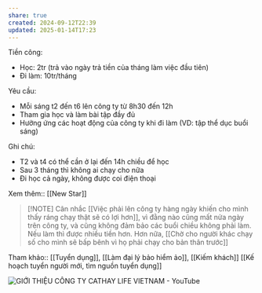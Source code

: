 ```yaml
---
share: true
created: 2024-09-12T22:39
updated: 2025-01-14T17:23
---
```

Tiền công: 
- Học: 2tr (trả vào ngày trả tiền của tháng làm việc đầu tiên)
- Đi làm: 10tr/tháng

Yêu cầu:
- Mỗi sáng t2 đến t6 lên công ty từ 8h30 đến 12h
- Tham gia học và làm bài tập đầy đủ
- Hưởng ứng các hoạt động của công ty khi đi làm (VD: tập thể dục buổi sáng)

Ghi chú:
- T2 và t4 có thể cần ở lại đến 14h chiều để học
- Sau 3 tháng thì không ai chạy cho nữa
- Đi học cả ngày, không được coi điện thoại

Xem thêm:: [[New Star]]

> [!NOTE] Cân nhắc
> [[Việc phải lên công ty hàng ngày khiến cho mình thấy ráng chạy thật sẽ có lợi hơn]], vì đằng nào cũng mất nửa ngày trên công ty, và cũng không đảm bảo các buổi chiều không phải làm. Nếu làm thì được nhiều tiền hơn. Hơn nữa, [[Chờ cho người khác chạy số cho mình sẽ bấp bênh vì họ phải chạy cho bản thân trước]]

Tham khảo:: [[Tuyển dụng]], [[Làm đại lý bảo hiểm ảo]], [[Kiếm khách]]
[[Kế hoạch tuyển người mới, tìm nguồn tuyển dụng]]

![GIỚI THIỆU CÔNG TY CATHAY LIFE VIETNAM - YouTube](https://youtu.be/rMHMd7s8XQI?si=4ekxgFnTmyx8la6x)